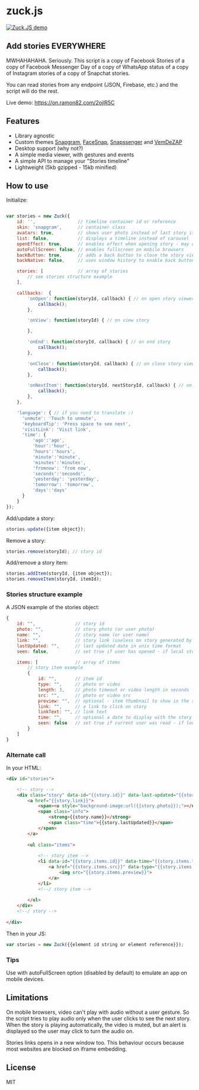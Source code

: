# zuck.js

[![Zuck.JS demo](https://j.gifs.com/k5xnrJ.gif)](https://on.ramon82.com/2ojlR5C)

## Add stories EVERYWHERE
MWHAHAHAHA. Seriously. This script is a copy of Facebook Stories of a copy of Facebook Messenger Day of a copy of WhatsApp status of a copy of Instagram stories of a copy of Snapchat stories. 

You can read stories from any endpoint (JSON, Firebase, etc.) and the script will do the rest.

Live demo: https://on.ramon82.com/2ojlR5C


## Features
* Library agnostic
* Custom themes [Snapgram](https://rawgit.com/ramon82/zuck.js/master/index.html?skin=Snapgram), [FaceSnap](https://rawgit.com/ramon82/zuck.js/master/index.html?skin=FaceSnap), [Snapssenger](https://rawgit.com/ramon82/zuck.js/master/index.html?skin=Snapssenger) and [VemDeZAP](https://rawgit.com/ramon82/zuck.js/master/index.html?skin=VemDeZAP)
* Desktop support (why not?)
* A simple media viewer, with gestures and events
* A simple API to manage your "Stories timeline"
* Lightweight (5kb gzipped - 15kb minified)

## How to use
Initialize:

```js

var stories = new Zuck({
    id: '',                // timeline container id or reference
    skin: 'snapgram',      // container class
    avatars: true,         // shows user photo instead of last story item preview
    list: false,           // displays a timeline instead of carousel
    openEffect: true,      // enables effect when opening story - may decrease performance
    autoFullScreen: false, // enables fullscreen on mobile browsers
    backButton: true,      // adds a back button to close the story viewer
    backNative: false,     // uses window history to enable back button on browsers/android

    stories: [             // array of stories
        // see stories structure example
    ],

    callbacks:  {
        'onOpen': function(storyId, callback) { // on open story viewer
            callback();
        },

        'onView': function(storyId) { // on view story

        },

        'onEnd': function(storyId, callback) { // on end story
            callback();
        },

        'onClose': function(storyId, callback) { // on close story viewer
            callback();
        },

        'onNextItem': function(storyId, nextStoryId, callback) { // on next item of story
            callback();
        },
    },

    'language': { // if you need to translate :)
      'unmute': 'Touch to unmute',
      'keyboardTip': 'Press space to see next',
      'visitLink': 'Visit link',
      'time': {
          'ago':'ago', 
          'hour':'hour', 
          'hours':'hours', 
          'minute':'minute', 
          'minutes':'minutes', 
          'fromnow': 'from now', 
          'seconds':'seconds', 
          'yesterday': 'yesterday', 
          'tomorrow': 'tomorrow', 
          'days':'days'
      }
    }
});
```

Add/update a story:

```js   
stories.update({item object});
 ```

Remove a story:

```js
stories.remove(storyId); // story id
```

Add/remove a story item:

```js
stories.addItem(storyId, {item object});
stories.removeItem(storyId, itemId);
```


### Stories structure example
A JSON example of the stories object:

```js
{
    id: "",               // story id
    photo: "",            // story photo (or user photo)
    name: "",             // story name (or user name)
    link: "",             // story link (useless on story generated by script)
    lastUpdated: "",      // last updated date in unix time format
    seen: false,          // set true if user has opened - if local storage is used, you don't need to care about this 

    items: [              // array of items
        // story item example
        {
            id: "",       // item id
            type: "",     // photo or video
            length: 3,    // photo timeout or video length in seconds - uses 3 seconds timeout for images if not set
            src: "",      // photo or video src
            preview: "",  // optional - item thumbnail to show in the story carousel instead of the story defined image
            link: "",     // a link to click on story
            linkText: "", // link text
            time: "",     // optional a date to display with the story item. unix timestamp are converted to "time ago" format
            seen: false   // set true if current user was read - if local storage is used, you don't need to care about this
        }
    ]
}
```


### Alternate call
In your HTML:

```HTML
<div id="stories">

    <!-- story -->
    <div class="story" data-id="{{story.id}}" data-last-updated="{{story.lastUpdated}}" data-photo="{{story.photo}}">
        <a href="{{story.link}}">
            <span><u style="background-image:url({{story.photo}});"></u><span>
            <span class="info">
                <strong>{{story.name}}</strong>
                <span class="time">{{story.lastUpdated}}</span>
            </span>
        </a>
        
        <ul class="items">
        
            <!-- story item -->
            <li data-id="{{story.items.id}}" data-time="{{story.items.time}}" class="{{story.items.seen}}">
                <a href="{{story.items.src}}" data-type="{{story.items.type}}" data-length="{{story.items.length}}" data-link="{{story.items.link}}" data-link-text="{{story.items.linkText}}">
                    <img src="{{story.items.preview}}">
                </a>
            </li>
            <!--/ story item -->
            
        </ul>
    </div>
    <!--/ story -->
    
</div>
```
    
Then in your JS:

```js
var stories = new Zuck({{element id string or element reference}}); 
```


### Tips
Use with autoFullScreen option (disabled by default) to emulate an app on mobile devices.


## Limitations
On mobile browsers, video can't play with audio without a user gesture. So the script tries to play audio only when the user clicks to see the next story. 
When the story is playing automatically, the video is muted, but an alert is displayed so the user may click to turn the audio on.

Stories links opens in a new window too. This behaviour occurs because most websites are blocked on iframe embedding. 


## License
MIT
